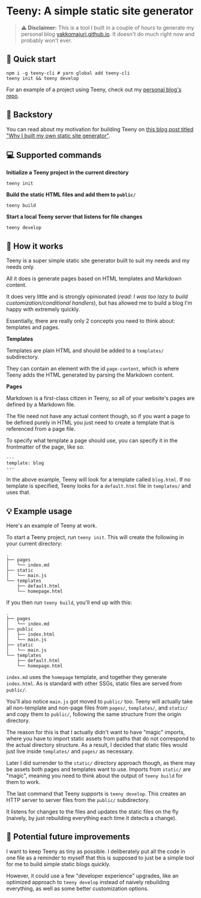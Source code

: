 # Teeny: A simple static site generator

> **⚠️ Disclaimer:** This is a tool I built in a couple of hours to generate my personal blog [yakkomajuri.github.io](https://yakkomajuri.github.io). It doesn't do much right now and probably won't ever.

## 🏃 Quick start

```shell
npm i -g teeny-cli # yarn global add teeny-cli
teeny init && teeny develop
```

For an example of a project using Teeny, check out my [personal blog's repo](https://github.com/yakkomajuri/yakkomajuri.github.io).

## 📖 Backstory

You can read about my motivation for building Teeny on [this blog post titled "Why I built my own static site generator"](https://yakkomajuri.github.io/blog/teeny).

## 💻 Supported commands

**Initialize a Teeny project in the current directory**

```shell
teeny init
```

**Build the static HTML files and add them to `public/`**

```shell
teeny build
```

**Start a local Teeny server that listens for file changes**

```shell
teeny develop
```

## 📄 How it works

Teeny is a super simple static site generator built to suit my needs and my needs only.

All it does is generate pages based on HTML templates and Markdown content.

It does very little and is strongly opinionated (_read: I was too lazy to build customization/conditional handlers_), but has allowed me to build a blog I'm happy with extremely quickly.

Essentially, there are really only 2 concepts you need to think about: templates and pages.

**Templates**

Templates are plain HTML and should be added to a `templates/` subdirectory.

They can contain an element with the id `page-content`, which is where Teeny adds the HTML generated by parsing the Markdown content.

**Pages**

Markdown is a first-class citizen in Teeny, so all of your website's pages are defined by a Markdown file.

The file need not have any actual content though, so if you want a page to be defined purely in HTML you just need to create a template that is referenced from a page file.

To specify what template a page should use, you can specify it in the frontmatter of the page, like so:

```
---
template: blog
---
```

In the above example, Teeny will look for a template called `blog.html`. If no template is specified, Teeny looks for a `default.html` file in `templates/` and uses that.

## 💡 Example usage

Here's an example of Teeny at work.

To start a Teeny project, run `teeny init`. This will create the following in your current directory:

```
.
├── pages
│   └── index.md
├── static
│   └── main.js
└── templates
    ├── default.html
    └── homepage.html
```

If you then run `teeny build`, you'll end up with this:

```
.
├── pages
│   └── index.md
├── public
│   ├── index.html
│   └── main.js
├── static
│   └── main.js
└── templates
    ├── default.html
    └── homepage.html
```

`index.md` uses the `homepage` template, and together they generate `index.html`. As is standard with other SSGs, static files are served from `public/`.

You'll also notice `main.js` got moved to `public/` too. Teeny will actually take all non-template and non-page files from `pages/`, `templates/`, and `static/` and copy them to `public/`, following the same structure from the origin directory.

The reason for this is that I actually didn't want to have "magic" imports, where you have to import static assets from paths that do not correspond to the actual directory structure. As a result, I decided that static files would just live inside `templates/` and `pages/` as necessary.

Later I did surrender to the `static/` directory approach though, as there may be assets both pages and templates want to use. Imports from `static/` are "magic", meaning you need to think about the output of `teeny build` for them to work.

The last command that Teeny supports is `teeny develop`. This creates an HTTP server to server files from the `public/` subdirectory.

It listens for changes to the files and updates the static files on the fly (naively, by just rebuilding everything each time it detects a change).

## 🔮 Potential future improvements

I want to keep Teeny as tiny as possible. I deliberately put all the code in one file as a reminder to myself that this is supposed to just be a simple tool for me to build simple static blogs quickly.

However, it could use a few "developer experience" upgrades, like an optimized approach to `teeny develop` instead of naively rebuilding everything, as well as some better customization options.
